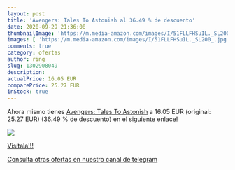 ```yaml
---
layout: post
title: 'Avengers: Tales To Astonish al 36.49 % de descuento'
date: 2020-09-29 21:36:08
thumbnailImage: 'https://m.media-amazon.com/images/I/51FLLFHSuIL._SL200_.jpg'
images: [ 'https://m.media-amazon.com/images/I/51FLLFHSuIL._SL200_.jpg' ]
comments: true
category: ofertas
author: ring
slug: 1302908049
description:
actualPrice: 16.05 EUR
comparePrice: 25.27 EUR
inStock: true
---
```


Ahora mismo tienes [Avengers: Tales To Astonish](https://www.amazon.com/dp/1302908049/?tag=redken08-20) a 16.05 EUR (original: 25.27 EUR) (36.49 %  de descuento) en el siguiente enlace!

[![](https://m.media-amazon.com/images/I/51FLLFHSuIL._SL200_.jpg)](https://www.amazon.com/dp/1302908049/?tag=redken08-20)

[Visítala!!!](https://www.amazon.com/dp/1302908049/?tag=redken08-20)

[Consulta otras ofertas en nuestro canal de telegram](https://t.me/s/ofertas25)
